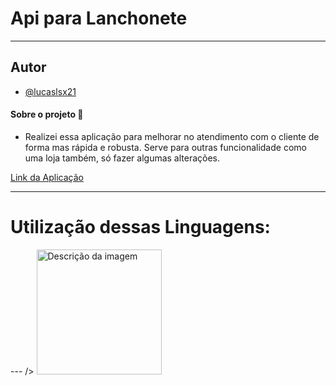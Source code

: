 
# Api para Lanchonete
---


## Autor
- [@lucaslsx21](https://github.com/lucaslsx21)

#### Sobre o projeto 📄

- Realizei essa aplicação para melhorar no atendimento com o cliente de forma mas rápida e robusta. Serve para outras funcionalidade como uma loja também, só fazer algumas alterações. 


[Link da Aplicação](https://apilanchonete.netlify.app/)

--------------------------------

# Utilização dessas Linguagens:
--- />
<img src="https://media.licdn.com/dms/image/D5612AQHlKjnTixgpjw/article-cover_image-shrink_423_752/0/1690387050271?e=1726099200&v=beta&t=qX2NinCSjwXZndS0SYGK6LaSu35HUd7PqBbYYortRhg" width="200px" alt="Descrição da imagem" class="img-responsive" />
